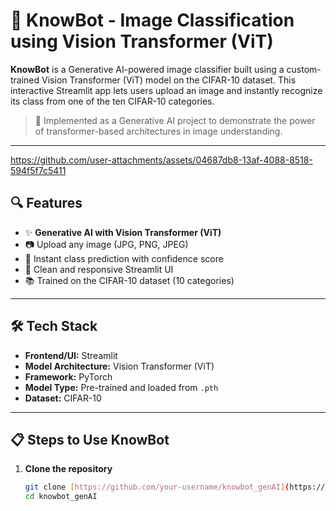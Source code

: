 # 🧠 KnowBot - Image Classification using Vision Transformer (ViT)

**KnowBot** is a Generative AI-powered image classifier built using a custom-trained Vision Transformer (ViT) model on the CIFAR-10 dataset. This interactive Streamlit app lets users upload an image and instantly recognize its class from one of the ten CIFAR-10 categories.

> 🚀 Implemented as a Generative AI project to demonstrate the power of transformer-based architectures in image understanding.

---


https://github.com/user-attachments/assets/04687db8-13af-4088-8518-594f5f7c5411


## 🔍 Features

- ✨ **Generative AI with Vision Transformer (ViT)**
- 📷 Upload any image (JPG, PNG, JPEG)
- 🧾 Instant class prediction with confidence score
- 🎨 Clean and responsive Streamlit UI
- 📚 Trained on the CIFAR-10 dataset (10 categories)

---


## 🛠️ Tech Stack

- **Frontend/UI:** Streamlit
- **Model Architecture:** Vision Transformer (ViT)
- **Framework:** PyTorch
- **Model Type:** Pre-trained and loaded from `.pth`
- **Dataset:** CIFAR-10

---

## 📋 Steps to Use KnowBot

1. **Clone the repository**

   ```bash
   git clone [https://github.com/your-username/knowbot_genAI](https://github.com/Sayan2k3/knowbot_genAI/tree/master).git
   cd knowbot_genAI




